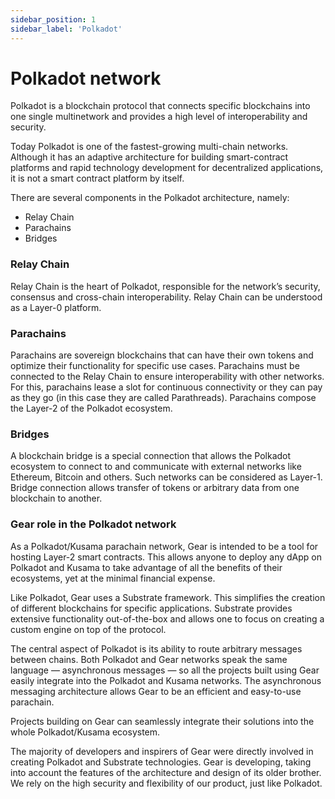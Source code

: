 ```yaml
---
sidebar_position: 1
sidebar_label: 'Polkadot'
---
```


# Polkadot network

Polkadot is a blockchain protocol that connects specific blockchains into one single multinetwork and provides a high level of interoperability and security.

Today Polkadot is one of the fastest-growing multi-chain networks. Although it has an adaptive architecture for building smart-contract platforms and rapid technology development for decentralized applications, it is not a smart contract platform by itself.

There are several components in the Polkadot architecture, namely:

 - Relay Chain
 - Parachains
 - Bridges

### Relay Chain

Relay Chain is the heart of Polkadot, responsible for the network’s security, consensus and cross-chain interoperability. Relay Chain can be understood as a Layer-0 platform.

### Parachains

Parachains are sovereign blockchains that can have their own tokens and optimize their functionality for specific use cases. Parachains must be connected to the Relay Chain to ensure interoperability with other networks. For this, parachains lease a slot for continuous connectivity or they can pay as they go (in this case they are called Parathreads). Parachains compose the Layer-2 of the Polkadot ecosystem.

### Bridges

A blockchain bridge is a special connection that allows the Polkadot ecosystem to connect to and communicate with external networks like Ethereum, Bitcoin and others. Such networks can be considered as Layer-1. Bridge connection allows transfer of tokens or arbitrary data from one blockchain to another.

### Gear role in the Polkadot network

As a Polkadot/Kusama parachain network, Gear is intended to be a tool for hosting Layer-2 smart contracts. This allows anyone to deploy any dApp on Polkadot and Kusama to take advantage of all the benefits of their ecosystems, yet at the minimal financial expense.

Like Polkadot, Gear uses a Substrate framework. This simplifies the creation of different blockchains for specific applications. Substrate provides extensive functionality out-of-the-box and allows one to focus on creating a custom engine on top of the protocol.

The central aspect of Polkadot is its ability to route arbitrary messages between chains. Both Polkadot and Gear networks speak the same language — asynchronous messages — so all the projects built using Gear easily integrate into the Polkadot and Kusama networks. The asynchronous messaging architecture allows Gear to be an efficient and easy-to-use parachain.

Projects building on Gear can seamlessly integrate their solutions into the whole Polkadot/Kusama ecosystem.

The majority of developers and inspirers of Gear were directly involved in creating Polkadot and Substrate technologies. Gear is developing, taking into account the features of the architecture and design of its older brother. We rely on the high security and flexibility of our product, just like Polkadot.